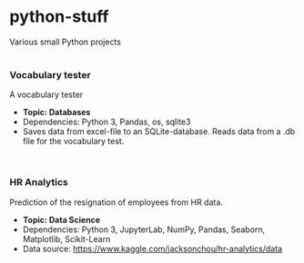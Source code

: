 # python-stuff
Various small Python projects
</br></br>

### Vocabulary tester
A vocabulary tester
* <b>Topic: Databases</b>
* Dependencies: Python 3, Pandas, os, sqlite3
* Saves data from excel-file to an SQLite-database. Reads data from a .db file for the vocabulary test.
</br>

### HR Analytics
Prediction of the resignation of employees from HR data.
* <b> Topic: Data Science </b>
* Dependencies: Python 3, JupyterLab, NumPy, Pandas, Seaborn, Matplotlib, Scikit-Learn
* Data source: https://www.kaggle.com/jacksonchou/hr-analytics/data